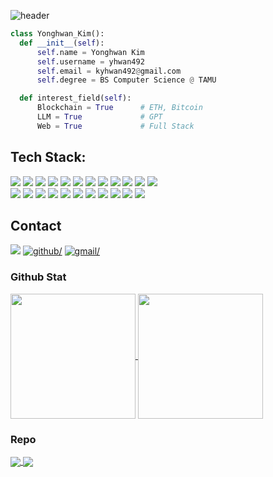 ![header](https://capsule-render.vercel.app/api?type=waving&color=f2f5ff&height=150&section=header&text=Yonghwan's%20Github&fontSize=40&animation=fadeIn&fontAlignY=35)  
```python
class Yonghwan_Kim():
  def __init__(self):
      self.name = Yonghwan Kim
      self.username = yhwan492
      self.email = kyhwan492@gmail.com
      self.degree = BS Computer Science @ TAMU

  def interest_field(self):
      Blockchain = True      # ETH, Bitcoin
      LLM = True             # GPT
      Web = True             # Full Stack
```

## Tech Stack:
<div>
   <img src="https://img.shields.io/badge/python-3776AB?style=for-the-badge&logo=python&logoColor=white">
   <img src="https://img.shields.io/badge/c++-00599C?style=for-the-badge&logo=cplusplus&logoColor=white">
   <img src="https://img.shields.io/badge/JAVA-007396?style=for-the-badge&logo=Java&logoColor=white">
   <img src="https://img.shields.io/badge/JavaScript-F7DF1E?style=for-the-badge&logo=JavaScript&logoColor=white">
   <img src="https://img.shields.io/badge/node.js-339933?style=for-the-badge&logo=nodedotjs&logoColor=white">
   <img src="https://img.shields.io/badge/typescript-3178C6?style=for-the-badge&logo=typescript&logoColor=white">
   <img src="https://img.shields.io/badge/vue.js-4FC08D?style=for-the-badge&logo=vuedotjs&logoColor=white">
   <img src="https://img.shields.io/badge/react.js-61DAFB?style=for-the-badge&logo=react&logoColor=white">
   <img src="https://img.shields.io/badge/Solidity-363636?style=for-the-badge&logo=Solidity&logoColor=white">
   <img src="https://img.shields.io/badge/rubyonrails-D30001?style=for-the-badge&logo=rubyonrails&logoColor=white">
   <img src="https://img.shields.io/badge/HTML5-E34F26?style=for-the-badge&logo=HTML5&logoColor=white">
   <img src="https://img.shields.io/badge/CSS3-1572B6?style=for-the-badge&logo=CSS3&logoColor=white"> 
   <br>
   <img src="https://img.shields.io/badge/🐦Langchain-25c2a0?style=for-the-badge">
   <img src="https://img.shields.io/badge/git-F05032?style=for-the-badge&logo=git&logoColor=white">
   <img src="https://img.shields.io/badge/postgresql-4169E1?style=for-the-badge&logo=MySQL&logoColor=white">
   <img src="https://img.shields.io/badge/linux-FCC624?style=for-the-badge&logo=linux&logoColor=white">
   <img src="https://img.shields.io/badge/docker-2496ED?style=for-the-badge&logo=docker&logoColor=white">
   <img src="https://img.shields.io/badge/OpenAi-412991?style=for-the-badge&logo=openai&logoColor=white">
   <img src="https://img.shields.io/badge/supabase-3FCF8E?style=for-the-badge&logo=supabase&logoColor=white">
   <img src="https://img.shields.io/badge/Heroku-430098?style=for-the-badge&logo=heroku&logoColor=white">
   <img src="https://img.shields.io/badge/ether.js-3C3C3D?style=for-the-badge&logo=ethereum&logoColor=white">
   <img src="https://img.shields.io/badge/jira-0052CC?style=for-the-badge&logo=jira&logoColor=white">
   <img src="https://img.shields.io/badge/numpy-013243?style=for-the-badge&logo=numpy&logoColor=white">
  
</div>

## Contact 
<a href="https://www.linkedin.com/in/kyhwan492" target="_blank">
<img src="https://img.shields.io/badge/linkedin:_Yonghwan Kim-0A66C2?style=for-the-badge&logo=linkedin&logoColor=white"></a>

<a href="https://github.com/yhwan492" target="_blank">
<img src=https://img.shields.io/badge/github:_Yonghwan-%2300acee.svg?color=181717&style=for-the-badge&logo=github&logoColor=white alt=github/></a>

<a href="mailto:kyhwan492@gmail.com" target="_blank">
<img src=https://img.shields.io/badge/gmail:_kyhwan492@gmail.com-%2300acee.svg?color=EA4335&style=for-the-badge&logo=gmail&logoColor=white alt=gmail/></a>

### Github Stat
<a href="https://github.com/yhwan492">
  <img height=200 align="center" src="https://github-readme-stats.vercel.app/api?username=yhwan492&show_icons=true&theme=transparent" />
</a>
<a href="https://github.com/yhwan492">
  <img height=200 align="center" src="https://github-readme-stats.vercel.app/api/top-langs/?username=yhwan492&layout=compact&langs_count=8&theme=transparent" />
</a>

### Repo
<a href="https://github.com/yhwan492/JungBoss">
  <img align="center" src="https://github-readme-stats.vercel.app/api/pin/?username=yhwan492&repo=JungBoss&theme=transparent" />
</a>
<a href="https://github.com/yhwan492/capstone-kyndryl">
  <img align="center" src="https://github-readme-stats.vercel.app/api/pin/?username=yhwan492&repo=capstone-kyndryl&theme=transparent" />
</a>
<!--
**yhwan492/yhwan492** is a ✨ _special_ ✨ repository because its `README.md` (this file) appears on your GitHub profile.

Here are some ideas to get you started:

- 🔭 I’m currently working on ...
- 🌱 I’m currently learning ...
- 👯 I’m looking to collaborate on ...
- 🤔 I’m looking for help with ...
- 💬 Ask me about ...
- 📫 How to reach me: ...
- 😄 Pronouns: ...
- ⚡ Fun fact: ...
-->
